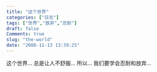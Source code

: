 ```yaml
---
title: "这个世界"
categories: ["日志"]
tags: ["世界","放弃","忍耐"]
draft: false
Comments: true
slug: "the-world"
date: "2008-11-13 13:39:25"
---
```


这个世界...
总是让人不舒服...
所以...
我们要学会忍耐和放弃...

